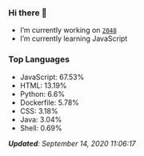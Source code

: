 ### Hi there 👋

<!--
**Robert-96/Robert-96** is a ✨ _special_ ✨ repository because its `README.md` (this file) appears on your GitHub profile.

Here are some ideas to get you started:

- 🔭 I’m currently working on ...
- 🌱 I’m currently learning ...
- 👯 I’m looking to collaborate on ...
- 🤔 I’m looking for help with ...
- 💬 Ask me about ...
- 📫 How to reach me: ...
- 😄 Pronouns: ...
- ⚡ Fun fact: ...
-->

- I’m currently working on [`2048`](https://github.com/Robert-96/2048)
- I’m currently learning JavaScript

### Top Languages

* JavaScript: 67.53%
* HTML: 13.19%
* Python: 6.6%
* Dockerfile: 5.78%
* CSS: 3.18%
* Java: 3.04%
* Shell: 0.69%


***Updated**: September 14, 2020 11:06:17*